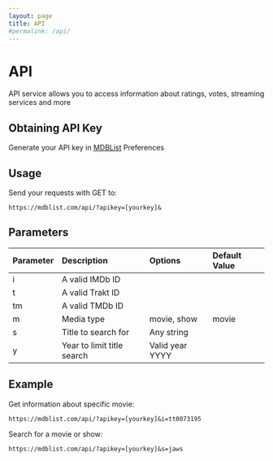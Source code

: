 ```yaml
---
layout: page
title: API
#permalink: /api/
---
```


# API

API service allows you to access information about ratings, votes, streaming services and more

## Obtaining API Key

Generate your API key in [MDBList](https://mdblist.com) Preferences 

## Usage

Send your requests with GET to:

```
https://mdblist.com/api/?apikey=[yourkey]&
```

## Parameters


| Parameter       | Description               | Options           | Default Value  |
|:----------------|:--------------------------|:------------------|:---------------|
| i               | A valid IMDb ID           |                   |                |
| t               | A valid Trakt ID          |                   |                |
| tm              | A valid TMDb ID           |                   |                |
| m               | Media type                | movie, show       | movie          |
| s               | Title to search for       | Any string        |                |
| y               | Year to limit title search| Valid year YYYY   |                |

## Example

Get information about specific movie:

```
https://mdblist.com/api/?apikey=[yourkey]&i=tt0073195
```

Search for a movie or show:

```
https://mdblist.com/api/?apikey=[yourkey]&s=jaws
```

